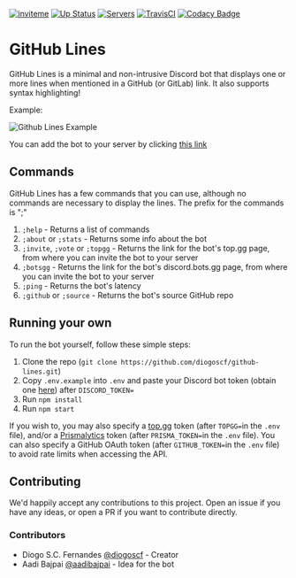 [![inviteme](https://img.shields.io/static/v1?style=flat&logo=discord&logoColor=FFF&label=&message=invite%20me&color=7289DA)](https://top.gg/bot/708282735227174922)
[![Up Status](https://top.gg/api/widget/status/708282735227174922.svg)](https://top.gg/bot/708282735227174922)
[![Servers](https://top.gg/api/widget/servers/708282735227174922.svg)](https://top.gg/bot/708282735227174922)
[![TravisCI](https://travis-ci.com/diogoscf/github-lines.svg?branch=master)](https://travis-ci.com/diogoscf/github-lines)
[![Codacy Badge](https://api.codacy.com/project/badge/Grade/baf4e71f649147189e973c38fd5cd425)](https://app.codacy.com/manual/diogoscf/github-lines?utm_source=github.com&utm_medium=referral&utm_content=diogoscf/github-lines&utm_campaign=Badge_Grade_Dashboard)

# GitHub Lines

GitHub Lines is a minimal and non-intrusive Discord bot that displays one or more lines when mentioned in a GitHub (or GitLab) link.
It also supports syntax highlighting!

Example:

![Github Lines Example](https://github.com/diogoscf/github-lines/raw/master/assets/github-lines-example.PNG)

You can add the bot to your server by clicking [this link](https://discord.com/api/oauth2/authorize?client_id=708282735227174922&permissions=274877933632&scope=bot%20applications.commands)

## Commands

GitHub Lines has a few commands that you can use, although no commands are necessary to display the lines. The prefix for the commands is ";"

 1. `;help` - Returns a list of commands
 2. `;about` or `;stats` - Returns some info about the bot
 3. `;invite`, `;vote` or `;topgg` - Returns the link for the bot's top.gg page, from where you can invite the bot to your server
 4. `;botsgg` - Returns the link for the bot's discord.bots.gg page, from where you can invite the bot to your server
 5. `;ping` - Returns the bot's latency
 6. `;github` or `;source` - Returns the bot's source GitHub repo

## Running your own

To run the bot yourself, follow these simple steps:

 1. Clone the repo (`git clone https://github.com/diogoscf/github-lines.git`)
 2. Copy `.env.example` into `.env` and paste your Discord bot token (obtain one [here](https://discord.com/developers/applications/)) after `DISCORD_TOKEN=`
 3. Run `npm install`
 4. Run `npm start`

If you wish to, you may also specify a [top.gg](https://top.gg/) token (after `TOPGG=`in the `.env` file), and/or a [Prismalytics](https://prismalytics.herokuapp.com) token (after `PRISMA_TOKEN=`in the `.env` file). You can also specify a GitHub OAuth token (after `GITHUB_TOKEN=`in the `.env` file) to avoid rate limits when accessing the API.

## Contributing

We'd happily accept any contributions to this project. Open an issue if you have any ideas, or open a PR if you want to contribute directly.
### Contributors

- Diogo S.C. Fernandes [@diogoscf](https://github.com/diogoscf/) - Creator
- Aadi Bajpai [@aadibajpai](https://github.com/aadibajpai/) - Idea for the bot
